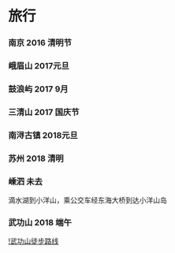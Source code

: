 # 旅行

### 南京 2016 清明节

### 峨眉山 2017元旦

### 鼓浪屿  2017 9月

### 三清山 2017 国庆节

### 南浔古镇 2018元旦

### 苏州 2018 清明

### 嵊泗 未去

滴水湖到小洋山，乘公交车经东海大桥到达小洋山岛

### 武功山 2018 端午
[!武功山徒步路线](http://www.mafengwo.cn/gonglve/ziyouxing/37561.html)

